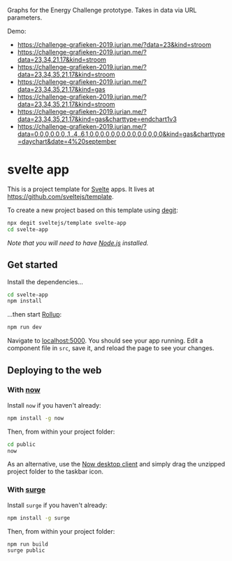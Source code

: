 Graphs for the Energy Challenge prototype. Takes in data via URL parameters.

Demo:

- <https://challenge-grafieken-2019.jurian.me/?data=23&kind=stroom>
- <https://challenge-grafieken-2019.jurian.me/?data=23,34,21,17&kind=stroom>
- <https://challenge-grafieken-2019.jurian.me/?data=23,34,35,21,17&kind=stroom>
- <https://challenge-grafieken-2019.jurian.me/?data=23,34,35,21,17&kind=gas>
- <https://challenge-grafieken-2019.jurian.me/?data=23,34,35,21,17&kind=stroom>
- <https://challenge-grafieken-2019.jurian.me/?data=23,34,35,21,17&kind=gas&charttype=endchart1v3>
- <https://challenge-grafieken-2019.jurian.me/?data=0,0,0,0,0,0,.1,.4,.6,1,0,0,0,0,0,0,0,0,0,0,0,0,0,0&kind=gas&charttype=daychart&date=4%20september>

# svelte app

This is a project template for [Svelte](https://svelte.dev) apps. It lives at https://github.com/sveltejs/template.

To create a new project based on this template using [degit](https://github.com/Rich-Harris/degit):

```bash
npx degit sveltejs/template svelte-app
cd svelte-app
```

_Note that you will need to have [Node.js](https://nodejs.org) installed._

## Get started

Install the dependencies...

```bash
cd svelte-app
npm install
```

...then start [Rollup](https://rollupjs.org):

```bash
npm run dev
```

Navigate to [localhost:5000](http://localhost:5000). You should see your app running. Edit a component file in `src`, save it, and reload the page to see your changes.

## Deploying to the web

### With [now](https://zeit.co/now)

Install `now` if you haven't already:

```bash
npm install -g now
```

Then, from within your project folder:

```bash
cd public
now
```

As an alternative, use the [Now desktop client](https://zeit.co/download) and simply drag the unzipped project folder to the taskbar icon.

### With [surge](https://surge.sh/)

Install `surge` if you haven't already:

```bash
npm install -g surge
```

Then, from within your project folder:

```bash
npm run build
surge public
```
